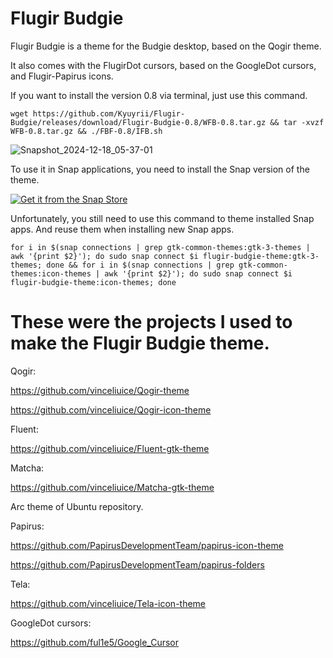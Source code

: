 # Flugir Budgie

Flugir Budgie is a theme for the Budgie desktop, based on the Qogir theme.

It also comes with the FlugirDot cursors, based on the GoogleDot cursors, and Flugir-Papirus icons.

If you want to install the version 0.8 via terminal, just use this command.

``` wget https://github.com/Kyuyrii/Flugir-Budgie/releases/download/Flugir-Budgie-0.8/WFB-0.8.tar.gz && tar -xvzf WFB-0.8.tar.gz && ./FBF-0.8/IFB.sh ```

![Snapshot_2024-12-18_05-37-01](https://github.com/user-attachments/assets/b45f5cf0-be63-4afb-8d59-f7eb9be1facf)

To use it in Snap applications, you need to install the Snap version of the theme.

<a href="https://snapcraft.io/flugir-budgie-theme">
  <img alt="Get it from the Snap Store" src="https://snapcraft.io/en/dark/install.svg" />
</a>

Unfortunately, you still need to use this command to theme installed Snap apps.
And reuse them when installing new Snap apps.

``` for i in $(snap connections | grep gtk-common-themes:gtk-3-themes | awk '{print $2}'); do sudo snap connect $i flugir-budgie-theme:gtk-3-themes; done && for i in $(snap connections | grep gtk-common-themes:icon-themes | awk '{print $2}'); do sudo snap connect $i flugir-budgie-theme:icon-themes; done ```

# These were the projects I used to make the Flugir Budgie theme.

Qogir:

https://github.com/vinceliuice/Qogir-theme

https://github.com/vinceliuice/Qogir-icon-theme

Fluent:

https://github.com/vinceliuice/Fluent-gtk-theme

Matcha:

https://github.com/vinceliuice/Matcha-gtk-theme

Arc theme of Ubuntu repository.

Papirus:

https://github.com/PapirusDevelopmentTeam/papirus-icon-theme

https://github.com/PapirusDevelopmentTeam/papirus-folders

Tela:

https://github.com/vinceliuice/Tela-icon-theme

GoogleDot cursors:

https://github.com/ful1e5/Google_Cursor
